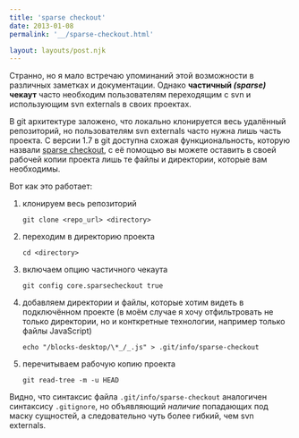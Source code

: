 ```yaml
---
title: 'sparse checkout'
date: 2013-01-08
permalink: '__/sparse-checkout.html'

layout: layouts/post.njk
---
```


Странно, но я мало встречаю упоминаний этой возможности в различных заметках и документации. Однако **частичный _(sparse)_ чекаут** часто необходим пользователям переходящим с svn и использующим svn externals в своих проектах.

В git архитектуре заложено, что локально клонируется весь удалённый репозиторий, но пользователям svn externals часто нужна лишь часть проекта. С версии 1.7 в git доступна схожая функциональность, которую назвали [sparse checkout](http://www.kernel.org/pub/software/scm/git/docs/git-read-tree.html#_sparse_checkout), с её помощью вы можете оставить в своей рабочей копии проекта лишь те файлы и директории, которые вам необходимы.

Вот как это работает:<ol>

<li>клонируем весь репозиторий
<pre><code>git clone &lt;repo_url&gt; &lt;directory&gt;</code></pre>
</li>
<li>переходим в директорию проекта
<pre><code>cd &lt;directory&gt;</code></pre>
</li>
<li>включаем опцию частичного чекаута
<pre><code>git config core.sparsecheckout true</code></pre>
</li>
<li>добавляем директории и файлы, которые хотим видеть в подключённом проекте (в моём случае я хочу отфильтровать не только директории, но и конткретные технологии, например только файлы JavaScript)
<pre><code>echo "/blocks-desktop/\*_/_.js" &gt; .git/info/sparse-checkout</code></pre>
</li>
<li>перечитываем рабочую копию проекта
<pre><code>git read-tree -m -u HEAD</code></pre>
</li>

</ol>

Видно, что синтаксис файла `.git/info/sparse-checkout` аналогичен синтаксису `.gitignore`, но объявляющий _наличие_ попадающих под маску сущностей, а следовательно чуть более гибкий, чем svn externals.
